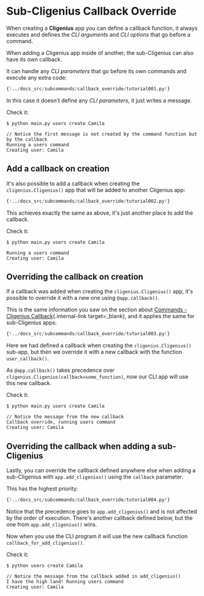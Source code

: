 # Sub-Cligenius Callback Override

When creating a **Cligenius** app you can define a callback function, it always executes and defines the *CLI arguments* and *CLI options* that go before a command.

When adding a Cligenius app inside of another, the sub-Cligenius can also have its own callback.

It can handle any *CLI parameters* that go before its own commands and execute any extra code:

```Python hl_lines="9 10 11"
{!../docs_src/subcommands/callback_override/tutorial001.py!}
```

In this case it doesn't define any *CLI parameters*, it just writes a message.

Check it:

<div class="termy">

```console
$ python main.py users create Camila

// Notice the first message is not created by the command function but by the callback
Running a users command
Creating user: Camila
```

</div>

## Add a callback on creation

It's also possible to add a callback when creating the `cligenius.Cligenius()` app that will be added to another Cligenius app:

```Python hl_lines="6 7  10"
{!../docs_src/subcommands/callback_override/tutorial002.py!}
```

This achieves exactly the same as above, it's just another place to add the callback.

Check it:

<div class="termy">

```console
$ python main.py users create Camila

Running a users command
Creating user: Camila
```

</div>

## Overriding the callback on creation

If a callback was added when creating the `cligenius.Cligenius()` app, it's possible to override it with a new one using `@app.callback()`.

This is the same information you saw on the section about [Commands - Cligenius Callback](../commands/callback.md){.internal-link target=_blank}, and it applies the same for sub-Cligenius apps:

```Python hl_lines="6 7  10  14 15 16"
{!../docs_src/subcommands/callback_override/tutorial003.py!}
```

Here we had defined a callback when creating the `cligenius.Cligenius()` sub-app, but then we override it with a new callback with the function `user_callback()`.

As `@app.callback()` takes precedence over `cligenius.Cligenius(callback=some_function)`, now our CLI app will use this new callback.

Check it:

<div class="termy">

```console
$ python main.py users create Camila

// Notice the message from the new callback
Callback override, running users command
Creating user: Camila
```

</div>

## Overriding the callback when adding a sub-Cligenius

Lastly, you can override the callback defined anywhere else when adding a sub-Cligenius with `app.add_cligenius()` using the `callback` parameter.

This has the highest priority:

```Python hl_lines="13 14  17"
{!../docs_src/subcommands/callback_override/tutorial004.py!}
```

Notice that the precedence goes to `app.add_cligenius()` and is not affected by the order of execution. There's another callback defined below, but the one from `app.add_cligenius()` wins.

Now when you use the CLI program it will use the new callback function `callback_for_add_cligenius()`.

Check it:

<div class="termy">

```console
$ python users create Camila

// Notice the message from the callback added in add_cligenius()
I have the high land! Running users command
Creating user: Camila
```

</div>
